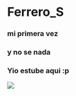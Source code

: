 # Ferrero_S

### mi primera vez

### y no se nada 

### Yio estube aqui :p

<img src="https://tse3.mm.bing.net/th?id=OIP.jEN2lNbfEtuLkQ6JyhSfIgHaKk&pid=Api&P=0&h=180">
